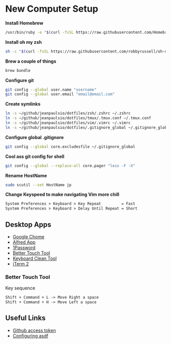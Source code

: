 # New Computer Setup

**Install Homebrew**

```bash
/usr/bin/ruby -e "$(curl -fsSL https://raw.githubusercontent.com/Homebrew/install/master/install)"
```

**Install oh my zsh**

```bash
sh -c "$(curl -fsSL https://raw.githubusercontent.com/robbyrussell/oh-my-zsh/master/tools/install.sh)"
```

**Brew a couple of things**

```bash
brew bundle
```

**Configure git**

```bash
git config --global user.name "username"
git config --global user.email "email@email.com"
```

**Create symlinks**

```bash
ln -s ~/github/jeanpaulsio/dotfiles/zsh/.zshrc ~/.zshrc
ln -s ~/github/jeanpaulsio/dotfiles/tmux/.tmux.conf ~/.tmux.conf
ln -s ~/github/jeanpaulsio/dotfiles/vim/.vimrc ~/.vimrc
ln -s ~/github/jeanpaulsio/dotfiles/.gitignore_global ~/.gitignore_global
```

**Configure global .gitignore**

```bash
git config --global core.excludesfile ~/.gitignore_global
```

**Cool ass git config for shell**

```bash
git config --global --replace-all core.pager "less -F -X"
```

**Rename HostName**

```bash
sudo scutil --set HostName jp
```

**Change Keyspeed to make navigating Vim more chill**

```txt
System Preferences > Keyboard > Key Repeat         = Fast
System Preferences > Keyboard > Delay Until Repeat = Short
```

## Desktop Apps

- [Google Chome](https://google.com)
- [Alfred App](https://www.alfredapp.com/)
- [1Password](https://1password.com/)
- [Better Touch Tool](https://1password.com/)
- [Keyboard Clean Tool](https://folivora.ai/keyboardcleantool)
- [iTerm 2](https://iterm2.com/)

### Better Touch Tool

Key sequence

```txt
Shift + Command + L -> Move Right a space
Shift + Command + H -> Move Left a space
```

## Useful Links

- [Github access token](https://help.github.com/articles/creating-a-personal-access-token-for-the-command-line/)
- [Configuring asdf](https://asdf-vm.com/#/core-manage-asdf-vm)
